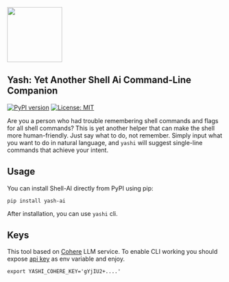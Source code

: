 <img src="https://raw.githubusercontent.com/bsnisar/yashi/main/assets/logo.png" width="128">

## Yash: Yet Another Shell Ai Command-Line Companion

[![PyPI version](https://badge.fury.io/py/yash-ai.svg)](https://pypi.org/project/yash-ai/)
[![License: MIT](https://img.shields.io/badge/License-MIT-yellow.svg)](https://opensource.org/licenses/MIT)

Are you a person who had trouble remembering shell commands and flags for all shell commands? This is yet another helper that 
can make the shell more human-friendly. Just say what to do, not remember. Simply input what you want to do in natural language, and `yashi` will suggest single-line commands that achieve your intent.

## Usage
You can install Shell-AI directly from PyPI using pip:
```
pip install yash-ai
```

After installation, you can use `yashi` cli.

## Keys

This tool based on [Cohere](https://cohere.com/) LLM service. To enable CLI working you should expose [api key](https://dashboard.cohere.com/api-keys) as env variable and enjoy.
```
export YASHI_COHERE_KEY='gYjIU2+....'
```
 
